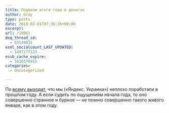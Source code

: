 ```yaml
---
title: Подвели итоги года в деньгах
author: Gray
type: posts
date: 2010-02-01T07:36:36+00:00
excerpt:
url: /10061
dsq_thread_id:
  - 63144631
esml_socialcount_LAST_UPDATED:
  - 1497177123
essb_cache_expire:
  - 1616570915
categories:
  - Uncategorized

---
```








По [всему выходит][1], что мы («Яндекс. Украина») неплохо поработали в прошлом году. А если судить по ощущениям начала года, то оно совершенно странное и бурное — не помню совершенно такого живого января, как в этом году.

 [1]: http://www.searchengines.ru/news/archives/008352.html